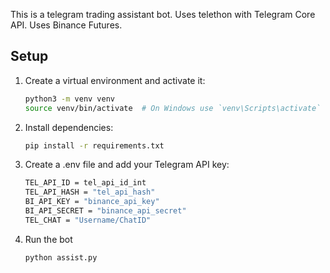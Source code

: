 This is a telegram trading assistant bot.
Uses telethon with Telegram Core API.
Uses Binance Futures.

## Setup

1. Create a virtual environment and activate it:
   ```bash
   python3 -m venv venv
   source venv/bin/activate  # On Windows use `venv\Scripts\activate`

2. Install dependencies:
    ```bash
    pip install -r requirements.txt

3. Create a .env file and add your Telegram API key:
    ```bash
    TEL_API_ID = tel_api_id_int
    TEL_API_HASH = "tel_api_hash"
    BI_API_KEY = "binance_api_key"
    BI_API_SECRET = "binance_api_secret"
    TEL_CHAT = "Username/ChatID" 

4. Run the bot
    ```bash
    python assist.py